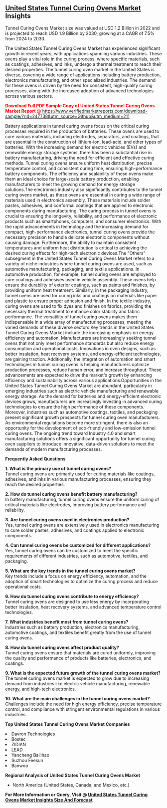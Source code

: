 <h2><a href="https://www.verifiedmarketreports.com/download-sample/?rid=247738&amp;utm_source=Github&amp;utm_medium=211" target="_blank">United States Tunnel Curing Ovens Market</a> Insights</h2><p>Tunnel Curing Ovens Market size was valued at USD 1.2 Billion in 2022 and is projected to reach USD 1.9 Billion by 2030, growing at a CAGR of 7.5% from 2024 to 2030.</p><p><p>The United States Tunnel Curing Ovens Market has experienced significant growth in recent years, with applications spanning various industries. These ovens play a vital role in the curing process, where specific materials, such as coatings, adhesives, and inks, undergo a thermal treatment to reach their desired properties. The tunnel curing oven market in the United States is diverse, covering a wide range of applications including battery production, electronics manufacturing, and other specialized industries. The demand for these ovens is driven by the need for consistent, high-quality curing processes, along with the increased adoption of advanced technologies across various sectors. <p><span class=""><span style="color: #ff0000;"><strong>Download Full PDF Sample Copy of United States Tunnel Curing Ovens Market Report</strong> @ </span><a href="https://www.verifiedmarketreports.com/download-sample/?rid=247738&amp;utm_source=Github&amp;utm_medium=211" target="_blank">https://www.verifiedmarketreports.com/download-sample/?rid=247738&amp;utm_source=Github&amp;utm_medium=211</a></span></p></p><p>Battery applications in tunnel curing ovens focus on the critical curing processes required in the production of batteries. These ovens are used to cure various materials, including electrodes, separators, and coatings, that are essential in the construction of lithium-ion, lead-acid, and other types of batteries. With the increasing demand for electric vehicles (EVs) and renewable energy storage systems, there has been a substantial rise in battery manufacturing, driving the need for efficient and effective curing methods. Tunnel curing ovens ensure uniform heat distribution, precise temperature control, and consistent curing time, ensuring high-performance battery components. The efficiency and scalability of these ovens make them an ideal choice for large-scale battery production, enabling manufacturers to meet the growing demand for energy storage solutions.The electronics industry also significantly contributes to the tunnel curing ovens market, as these ovens are essential in curing a wide range of materials used in electronics assembly. These materials include solder pastes, adhesives, and conformal coatings that are applied to electronic components during manufacturing. The curing process in tunnel ovens is crucial to ensuring the longevity, reliability, and performance of electronic products such as smartphones, computers, and consumer electronics. With the rapid advancements in technology and the increasing demand for compact, high-performance electronics, tunnel curing ovens provide the necessary precision to handle delicate electronic components without causing damage. Furthermore, the ability to maintain consistent temperatures and uniform heat distribution is critical to achieving the desired curing effects for high-tech electronic devices.The "Others" subsegment in the United States Tunnel Curing Ovens Market refers to a variety of niche industries where tunnel curing ovens are used, such as automotive manufacturing, packaging, and textile applications. In automotive production, for example, tunnel curing ovens are employed to cure coatings and adhesives used in vehicle assembly. These ovens help ensure the durability of exterior coatings, such as paints and finishes, by providing uniform heat treatment. Similarly, in the packaging industry, tunnel ovens are used for curing inks and coatings on materials like paper and plastic to ensure proper adhesion and finish. In the textile industry, curing ovens are used to fix dyes and finishes on fabrics, providing the necessary thermal treatment to enhance color stability and fabric performance. The versatility of tunnel curing ovens makes them indispensable in a wide array of manufacturing processes, meeting the varied demands of these diverse sectors.Key trends in the United States Tunnel Curing Ovens Market include the increasing emphasis on energy efficiency and automation. Manufacturers are increasingly seeking tunnel ovens that not only meet performance standards but also reduce energy consumption and operational costs. Innovations in oven designs, such as better insulation, heat recovery systems, and energy-efficient technologies, are gaining traction. Additionally, the integration of automation and smart technologies in tunnel curing ovens is helping manufacturers optimize production processes, reduce human error, and increase throughput. These advancements are expected to drive the market's growth by enhancing efficiency and sustainability across various applications.Opportunities in the United States Tunnel Curing Ovens Market are abundant, particularly in emerging industries such as electric vehicle manufacturing and renewable energy storage. As the demand for batteries and energy-efficient electronic devices grows, manufacturers are increasingly investing in advanced curing technologies to ensure the high performance of these components. Moreover, industries such as automotive coatings, textiles, and packaging present significant growth prospects for tunnel curing oven manufacturers. As environmental regulations become more stringent, there is also an opportunity for the development of eco-friendly and low-emission tunnel curing ovens. The ongoing trend toward Industry 4.0 and smart manufacturing solutions offers a significant opportunity for tunnel curing oven suppliers to introduce innovative, data-driven solutions to meet the demands of modern manufacturing processes.<p><b>Frequently Asked Questions</b></p><p><b>1. What is the primary use of tunnel curing ovens?</b><br> Tunnel curing ovens are primarily used for curing materials like coatings, adhesives, and inks in various manufacturing processes, ensuring they reach the desired properties.</p><p><b>2. How do tunnel curing ovens benefit battery manufacturing?</b><br> In battery manufacturing, tunnel curing ovens ensure the uniform curing of critical materials like electrodes, improving battery performance and reliability.</p><p><b>3. Are tunnel curing ovens used in electronics production?</b><br> Yes, tunnel curing ovens are extensively used in electronics manufacturing to cure solder pastes, adhesives, and coatings applied to electronic components.</p><p><b>4. Can tunnel curing ovens be customized for different applications?</b><br> Yes, tunnel curing ovens can be customized to meet the specific requirements of different industries, such as automotive, textiles, and packaging.</p><p><b>5. What are the key trends in the tunnel curing ovens market?</b><br> Key trends include a focus on energy efficiency, automation, and the adoption of smart technologies to optimize the curing process and reduce operational costs.</p><p><b>6. How do tunnel curing ovens contribute to energy efficiency?</b><br> Tunnel curing ovens are designed to use less energy by incorporating better insulation, heat recovery systems, and advanced temperature control technologies.</p><p><b>7. What industries benefit most from tunnel curing ovens?</b><br> Industries such as battery production, electronics manufacturing, automotive coatings, and textiles benefit greatly from the use of tunnel curing ovens.</p><p><b>8. How do tunnel curing ovens affect product quality?</b><br> Tunnel curing ovens ensure that materials are cured uniformly, improving the quality and performance of products like batteries, electronics, and coatings.</p><p><b>9. What is the expected future growth of the tunnel curing ovens market?</b><br> The tunnel curing ovens market is expected to grow due to increasing demand from industries like electric vehicle manufacturing, renewable energy, and high-tech electronics.</p><p><b>10. What are the main challenges in the tunnel curing ovens market?</b><br> Challenges include the need for high energy efficiency, precise temperature control, and compliance with stringent environmental regulations in various industries.</p></p><p><strong>Top United States Tunnel Curing Ovens Market Companies</strong></p><div data-test-id=""><p><li>Davron Technologies</li><li> Bostec</li><li> ZIDIAN</li><li> LEAD</li><li> Yancheng Bailihao</li><li> Suzhou Feesun</li><li> Banwoo</li></p><div><strong>Regional Analysis of&nbsp;United States Tunnel Curing Ovens Market</strong></div><ul><li dir="ltr"><p dir="ltr">North America&nbsp;(United States, Canada, and Mexico, etc.)</p></li></ul><p><strong>For More Information or Query, Visit @&nbsp;</strong><strong><a href="https://www.verifiedmarketreports.com/product/tunnel-curing-ovens-market/?utm_source=Github&amp;utm_medium=211" target="_blank">United States Tunnel Curing Ovens Market Insights Size And Forecast</a></strong></p></div>
